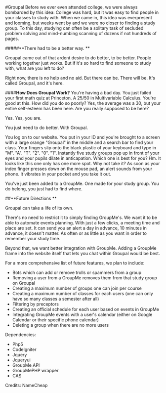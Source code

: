 #Groupal
Before we ever even attended college, we were always bombarded by this idea: College was hard, but it was easy to find people in your classes to study with. When we came in, this idea was everpresent and looming, but weeks went by and we were no closer to finding a study group. To this day, studying can often be a solitary task of secluded problem solving and mind-numbing scanning of dozens if not hundreds of pages.

#####**There had to be a better way. **

Groupal came out of that ardent desire to do better, to be better. People working together just works. But if it's so hard to find someone to study with, what are you left to do? 

Right now, there is no help and no aid. But there can be. There will be. It's called Groupal, and it's here. 

####**How Does Groupal Work?**
You're having a bad day. You just failed your first math quiz at Princeton. A 25/50 in Multivariable Calculus. You're good at this. How did you do so poorly? Yes, the average was a 30, but your entire self-esteem has been here. Are you really supposed to be here?

Yes. Yes, you are.

You just need to do better. With Groupal.

You log on to our website. You put in your ID and you're brought to a screen with a large orange "Groupal" in the middle and a search bar to find your class. Your fingers slip onto the black plastic of your keyboard and type in "M". "A". "T". "2". "0". "1". Instantly five study groups pop up in front of your eyes and your pupils dilate in anticapation. Which one is best for you? Hm. It looks like this one only has one more spot. Why not take it? As soon as your index finger presses down on the mouse pad, an alert sounds from your phone. It vibrates in your pocket and you take it out.

You've just been added to a GroupMe. One made for your study group. You do belong, you just had to find where.

##**Future Directions **

Groupal can take a life of its own. 

There's no need to restrict it to simply finding GroupMe's. We want it to be able to automate events planning. With just a few clicks, a meeting time and place are set. It can send you an alert a day in advance, 10 minutes in advance, it doesn't matter. As often or as little as you want in order to remember your study time. 

Beyond that, we want better integration with GroupMe. Adding a GroupMe frame into the website itself that lets you chat within Groupal would be best.

For a more comprehensive list of future features, we plan to include:
* Bots which can add or remove trolls or spammers from a group
* Removing a user from a GroupMe removes them from that study group on Groupal
* Creating a maximum number of groups one can join per course
* Creating a maximum number of classes for each users (one can only have so many classes a semester after all)
* Filtering by preceptors
* Creating an official schedule for each user based on events in GroupMe
* Integrating GroupMe events with a user's calendar (either on Google Calendar or their specific phone calendar)
* Deleting a group when there are no more users

Dependencies: 
* Php5
* CodeIgniter 
* Jquery
* Jqueryui
* GroupMe API 
* GroupMePHP wrapper 
* CAS

Credits: NameCheap
